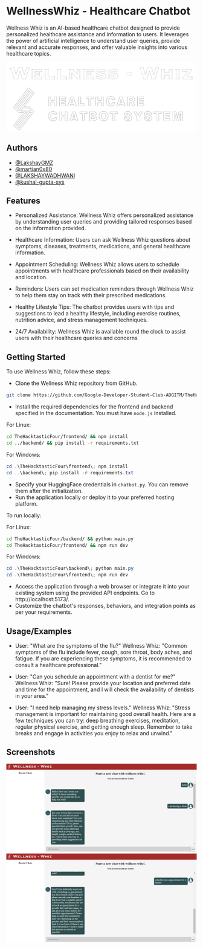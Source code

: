 
# WellnessWhiz - Healthcare Chatbot 

Wellness Whiz is an AI-based healthcare chatbot designed to provide personalized healthcare assistance and information to users. It leverages the power of artificial intelligence to understand user queries, provide relevant and accurate responses, and offer valuable insights into various healthcare topics.

![Logo](https://github.com/Google-Developer-Student-Club-ADGITM/TheHacktasticFour/blob/master/frontend/public/head.png)
![Logo](https://github.com/Google-Developer-Student-Club-ADGITM/TheHacktasticFour/blob/master/frontend/public/LOGO_HEAD.png)

## Authors

- [@LakshayGMZ](https://github.com/LakshayGMZ)
- [@martian0x80](https://github.com/martian0x80)
- [@LAKSHAYWADHWANI](https://www.github.com/LAKSHAYWADHWANI)
- [@kushal-gupta-sys](https://github.com/kushal-gupta-sys)



## Features

- Personalized Assistance: Wellness Whiz offers personalized assistance by understanding user queries and providing tailored responses based on the information provided.

- Healthcare Information: Users can ask Wellness Whiz questions about symptoms, diseases, treatments, medications, and general healthcare information.
- Appointment Scheduling: Wellness Whiz allows users to schedule appointments with healthcare professionals based on their availability and location.
- Reminders: Users can set medication reminders through Wellness Whiz to help them stay on track with their prescribed medications.
- Healthy Lifestyle Tips: The chatbot provides users with tips and suggestions to lead a healthy lifestyle, including exercise routines, nutrition advice, and stress management techniques.
- 24/7 Availability: Wellness Whiz is available round the clock to assist users with their healthcare queries and concerns

## Getting Started

To use Wellness Whiz, follow these steps:

- Clone the Wellness Whiz repository from GitHub.
```bash
git clone https://github.com/Google-Developer-Student-Club-ADGITM/TheHacktasticFour.git
```
- Install the required dependencies for the frontend and backend specified in the documentation. You must have `node.js` installed.

For Linux:
```bash
cd TheHacktasticFour/frontend/ && npm install
cd ../backend/ && pip install -r requirements.txt
```

For Windows:
```powershell
cd .\TheHacktasticFour\frontend\; npm install
cd ..\backend\; pip install -r requirements.txt
```
- Specify your HuggingFace credentials in `chatbot.py`. You can remove them after the initialization.
- Run the application locally or deploy it to your preferred hosting platform.

To run locally:

For Linux:
```bash
cd TheHacktasticFour/backend/ && python main.py
cd TheHacktasticFour/frontend/ && npm run dev
```
For Windows:
```ps1
cd .\TheHacktasticFour\backend\; python main.py
cd .\TheHacktasticFour\frontend\; npm run dev
```
- Access the application through a web browser or integrate it into your existing system using the provided API endpoints. Go to http://localhost:5173/.
- Customize the chatbot's responses, behaviors, and integration points as per your requirements.

## Usage/Examples

- User: "What are the symptoms of the flu?"
Wellness Whiz: "Common symptoms of the flu include fever, cough, sore throat, body aches, and fatigue. If you are experiencing these symptoms, it is recommended to consult a healthcare professional."

- User: "Can you schedule an appointment with a dentist for me?"
Wellness Whiz: "Sure! Please provide your location and preferred date and time for the appointment, and I will check the availability of dentists in your area."

- User: "I need help managing my stress levels."
Wellness Whiz: "Stress management is important for maintaining good overall health. Here are a few techniques you can try: deep breathing exercises, meditation, regular physical exercise, and getting enough sleep. Remember to take breaks and engage in activities you enjoy to relax and unwind."

## Screenshots

![App Screenshot](https://github.com/Google-Developer-Student-Club-ADGITM/TheHacktasticFour/blob/master/frontend/public/ss_1.png)
![App Screenshot](https://github.com/Google-Developer-Student-Club-ADGITM/TheHacktasticFour/blob/master/frontend/public/ss_2.png)
